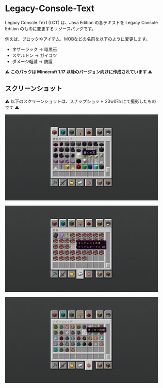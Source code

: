 # Legacy-Console-Text

Legacy Console Text (LCT) は、Java Edition の各テキストを Legacy Console Edition のものに変更するリソースパックです。

例えば、ブロックやアイテム、MOBなどの名前を以下のように変更します。

- ネザーラック -> 暗黒石
- スケルトン -> ガイコツ
- ダメージ軽減 -> 防護

⚠️ **このパックは Minecraft 1.17 以降のバージョン向けに作成されています** ⚠️

## スクリーンショット

⚠️ 以下のスクリーンショットは、スナップショット 23w07a にて撮影したものです ⚠️

![変更後のエンドストーン](https://github.com/Sw3et-Dre4mer/legacy-console-text/blob/main/screenshots/image_block_end_stone.png?raw=true)

![変更後のドロップ増加](https://github.com/Sw3et-Dre4mer/legacy-console-text/blob/main/screenshots/image_enchant_looting.png?raw=true)

![変更後のスケルトンのスポーンエッグ](https://github.com/Sw3et-Dre4mer/legacy-console-text/blob/main/screenshots/image_spawn_egg_skeleton.png?raw=true)
